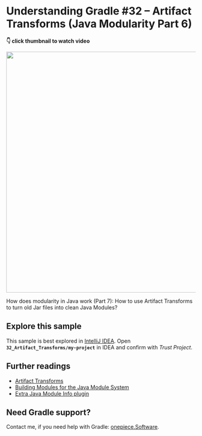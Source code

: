 # Understanding Gradle #32 – Artifact Transforms (Java Modularity Part 6)

**👇 click thumbnail to watch video**

[<img src="https://onepiecesoftware.github.io/img/videos/32.png" width="640">](https://www.youtube.com/watch?v=T9U0BOlVc-c&list=PLWQK2ZdV4Yl2k2OmC_gsjDpdIBTN0qqkE)

How does modularity in Java work (Part 7): How to use Artifact Transforms to turn old Jar files into clean Java Modules?

## Explore this sample

This sample is best explored in [IntelliJ IDEA](https://www.jetbrains.com/idea/download).
Open **`32_Artifact_Transforms/my-project`** in IDEA and confirm with _Trust Project_.

## Further readings

* [Artifact Transforms](https://docs.gradle.org/current/userguide/artifact_transforms.html)
* [Building Modules for the Java Module System](https://docs.gradle.org/current/userguide/java_library_plugin.html#sec:java_library_modular)
* [Extra Java Module Info plugin](https://github.com/gradlex-org/extra-java-module-info)

## Need Gradle support?

Contact me, if you need help with Gradle: [onepiece.Software](https://onepiece.software).
